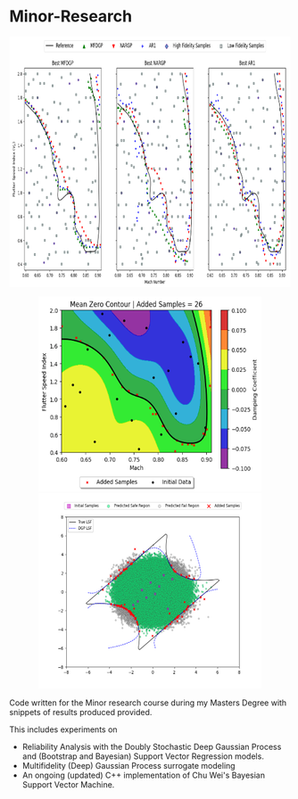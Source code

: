 # Minor-Research

<p align="center">
  <img src="/Deep Gaussian Process-Variational Inference/Multifidelity/best_120_fb.png" width="800" height="450">
</p>
<p align="center">
  <img src="/BayesianSVR/ReliabilityAnalysis/Results/BayesianSVR-26.png" width="400" height="350">
  <img src="/Deep Gaussian Process-Variational Inference/ReliabilityAnalysis/Reliability-Sample-100.png " width="400" height="350">  
</p>
Code written for the Minor research course during my Masters Degree with snippets of results produced provided. 

This includes experiments on 

- Reliability Analysis with the Doubly Stochastic Deep Gaussian Process and (Bootstrap and Bayesian) Support Vector Regression models. 
- Multifidelity (Deep) Gaussian Process surrogate modeling
- An ongoing (updated) C++ implementation of Chu Wei's Bayesian Support Vector Machine.
